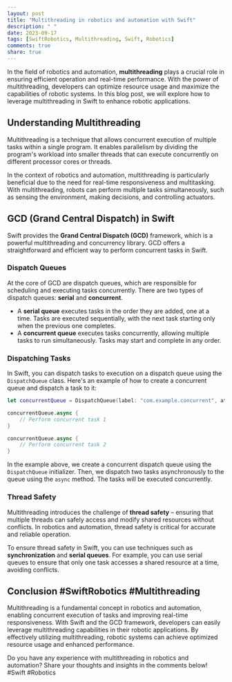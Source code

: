 ```yaml
---
layout: post
title: "Multithreading in robotics and automation with Swift"
description: " "
date: 2023-09-17
tags: [SwiftRobotics, Multithreading, Swift, Robotics]
comments: true
share: true
---
```


In the field of robotics and automation, **multithreading** plays a crucial role in ensuring efficient operation and real-time performance. With the power of multithreading, developers can optimize resource usage and maximize the capabilities of robotic systems. In this blog post, we will explore how to leverage multithreading in Swift to enhance robotic applications.

## Understanding Multithreading

Multithreading is a technique that allows concurrent execution of multiple tasks within a single program. It enables parallelism by dividing the program's workload into smaller threads that can execute concurrently on different processor cores or threads.

In the context of robotics and automation, multithreading is particularly beneficial due to the need for real-time responsiveness and multitasking. With multithreading, robots can perform multiple tasks simultaneously, such as sensing the environment, making decisions, and controlling actuators.

## GCD (Grand Central Dispatch) in Swift

Swift provides the **Grand Central Dispatch (GCD)** framework, which is a powerful multithreading and concurrency library. GCD offers a straightforward and efficient way to perform concurrent tasks in Swift.

### Dispatch Queues

At the core of GCD are dispatch queues, which are responsible for scheduling and executing tasks concurrently. There are two types of dispatch queues: **serial** and **concurrent**.

- A **serial queue** executes tasks in the order they are added, one at a time. Tasks are executed sequentially, with the next task starting only when the previous one completes.
- A **concurrent queue** executes tasks concurrently, allowing multiple tasks to run simultaneously. Tasks may start and complete in any order.

### Dispatching Tasks

In Swift, you can dispatch tasks to execution on a dispatch queue using the `DispatchQueue` class. Here's an example of how to create a concurrent queue and dispatch a task to it:

```swift
let concurrentQueue = DispatchQueue(label: "com.example.concurrent", attributes: .concurrent)

concurrentQueue.async {
    // Perform concurrent task 1
}

concurrentQueue.async {
    // Perform concurrent task 2
}
```

In the example above, we create a concurrent dispatch queue using the `DispatchQueue` initializer. Then, we dispatch two tasks asynchronously to the queue using the `async` method. The tasks will be executed concurrently.

### Thread Safety

Multithreading introduces the challenge of **thread safety** – ensuring that multiple threads can safely access and modify shared resources without conflicts. In robotics and automation, thread safety is critical for accurate and reliable operation.

To ensure thread safety in Swift, you can use techniques such as **synchronization** and **serial queues**. For example, you can use serial queues to ensure that only one task accesses a shared resource at a time, avoiding conflicts.

## Conclusion #SwiftRobotics #Multithreading

Multithreading is a fundamental concept in robotics and automation, enabling concurrent execution of tasks and improving real-time responsiveness. With Swift and the GCD framework, developers can easily leverage multithreading capabilities in their robotic applications. By effectively utilizing multithreading, robotic systems can achieve optimized resource usage and enhanced performance.

Do you have any experience with multithreading in robotics and automation? Share your thoughts and insights in the comments below! #Swift #Robotics
